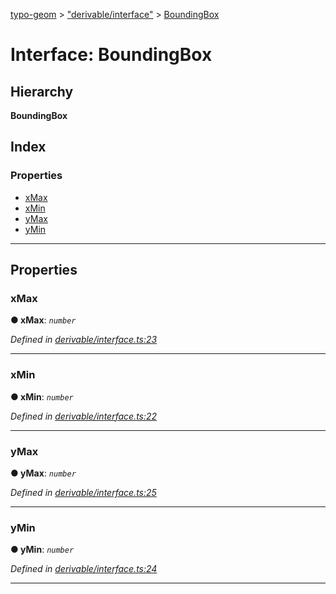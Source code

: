 [typo-geom](../README.md) > ["derivable/interface"](../modules/_derivable_interface_.md) > [BoundingBox](../interfaces/_derivable_interface_.boundingbox.md)

# Interface: BoundingBox

## Hierarchy

**BoundingBox**

## Index

### Properties

* [xMax](_derivable_interface_.boundingbox.md#xmax)
* [xMin](_derivable_interface_.boundingbox.md#xmin)
* [yMax](_derivable_interface_.boundingbox.md#ymax)
* [yMin](_derivable_interface_.boundingbox.md#ymin)

---

## Properties

<a id="xmax"></a>

###  xMax

**● xMax**: *`number`*

*Defined in [derivable/interface.ts:23](https://github.com/be5invis/typo-geom/blob/d307ff5/src/derivable/interface.ts#L23)*

___
<a id="xmin"></a>

###  xMin

**● xMin**: *`number`*

*Defined in [derivable/interface.ts:22](https://github.com/be5invis/typo-geom/blob/d307ff5/src/derivable/interface.ts#L22)*

___
<a id="ymax"></a>

###  yMax

**● yMax**: *`number`*

*Defined in [derivable/interface.ts:25](https://github.com/be5invis/typo-geom/blob/d307ff5/src/derivable/interface.ts#L25)*

___
<a id="ymin"></a>

###  yMin

**● yMin**: *`number`*

*Defined in [derivable/interface.ts:24](https://github.com/be5invis/typo-geom/blob/d307ff5/src/derivable/interface.ts#L24)*

___

